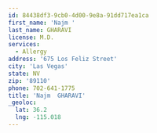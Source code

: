 ```yaml
---
id: 84438df3-9cb0-4d00-9e8a-91dd717ea1ca
first_name: 'Najm '
last_name: GHARAVI
license: M.D.
services:
  - Allergy
address: '675 Los Feliz Street'
city: 'Las Vegas'
state: NV
zip: '89110'
phone: 702-641-1775
title: 'Najm  GHARAVI'
_geoloc:
  lat: 36.2
  lng: -115.018
---
```

